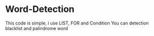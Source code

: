 # Word-Detection
This code is simple, i use LIST, FOR and Condition
You can detection blacklist and palindrome word
